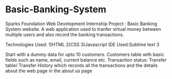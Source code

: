 # Basic-Banking-System
Sparks Foundation Web Development Internship Project : Basic Banking System website. A web application used to tranfer virtual money between multiple users and also record the banking transactions.

Technologies Used: 1)HTML 2)CSS 3)Javascript
IDE Used:Sublime text 3

Start with a dummy data for upto 10 customers. Customers table with basic fields such as name, email, current balance etc. Transaction status: Transfer table/ Transfer History which records all the transactions and the details about the web page in the about us page
